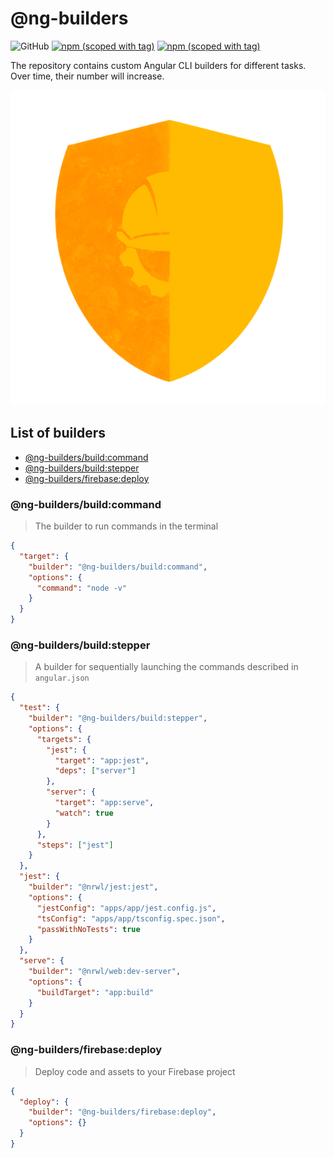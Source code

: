 # @ng-builders

![GitHub](https://img.shields.io/github/license/ng-builders/ng-builders)
[![npm (scoped with tag)](https://img.shields.io/npm/v/@ng-builders/build/latest?label=%40ng-builders%2Fbuild%40latest&logo=npm)](https://www.npmjs.com/package/@ng-builders/build)
[![npm (scoped with tag)](https://img.shields.io/npm/v/@ng-builders/firebase/latest?label=%40ng-builders%2Ffirebase%40latest&logo=npm)](https://www.npmjs.com/package/@ng-builders/firebase)

The repository contains custom Angular CLI builders for different tasks. Over time, their number will increase.

<p align="center">
  <img src="./apps/sandbox/src/assets/logo.png" alt="Logo">
</p>

## List of builders

- [@ng-builders/build:command](#user-content-ng-buildersbuildcommand)
- [@ng-builders/build:stepper](#user-content-ng-buildersbuildstepper)
- [@ng-builders/firebase:deploy](#user-content-ng-buildersfirebasedeploy)

### @ng-builders/build:command
> The builder to run commands in the terminal

```json
{
  "target": {
    "builder": "@ng-builders/build:command",
    "options": {
      "command": "node -v"
    }
  }
}
```
### @ng-builders/build:stepper

> A builder for sequentially launching the commands described in `angular.json`

```json
{
  "test": {
    "builder": "@ng-builders/build:stepper",
    "options": {
      "targets": {
        "jest": {
          "target": "app:jest",
          "deps": ["server"]
        },
        "server": {
          "target": "app:serve",
          "watch": true
        }
      },
      "steps": ["jest"]
    }
  },
  "jest": {
    "builder": "@nrwl/jest:jest",
    "options": {
      "jestConfig": "apps/app/jest.config.js",
      "tsConfig": "apps/app/tsconfig.spec.json",
      "passWithNoTests": true
    }
  },
  "serve": {
    "builder": "@nrwl/web:dev-server",
    "options": {
      "buildTarget": "app:build"
    }
  }
}
```

### @ng-builders/firebase:deploy

> Deploy code and assets to your Firebase project

```json
{
  "deploy": {
    "builder": "@ng-builders/firebase:deploy",
    "options": {}
  }
}
```